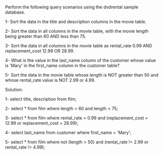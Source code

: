 Perform the following query scenarios using the dvdrental sample database.




1- Sort the data in the title and description columns in the movie table.

2- Sort the data in all columns in the movie table, with the movie length being greater than 60 AND less than 75.

3- Sort the data in all columns in the movie table as rental_rate 0.99 AND replacement_cost 12.99 OR 28.99.

4- What is the value in the last_name column of the customer whose value is 'Mary' in the first_name column in the customer table?

5- Sort the data in the movie table whose length is NOT greater than 50 and whose rental_rate value is NOT 2.99 or 4.99.


Solution:



1- select title, description from film;

2- select * from film where length > 60 and length < 75;

3- select * from film where rental_rate = 0.99 and (replacement_cost = 12.99 or replacement_cost = 28.99);

4- select last_name from customer where first_name = 'Mary';

5- select * from film where not (length > 50) and (rental_rate != 2.99 or rental_rate != 4.99);

